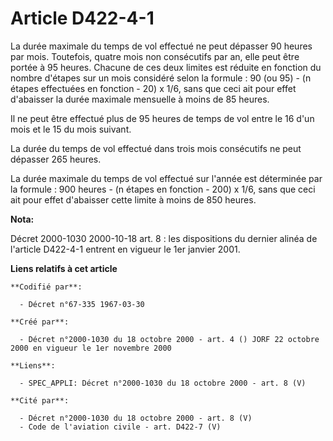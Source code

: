 # Article D422-4-1

La durée maximale du temps de vol effectué ne peut dépasser 90 heures par mois. Toutefois, quatre mois non consécutifs par
an, elle peut être portée à 95 heures. Chacune de ces deux limites est réduite en fonction du nombre d'étapes sur un mois
considéré selon la formule : 90 (ou 95) - (n étapes effectuées en fonction - 20) x 1/6, sans que ceci ait pour effet
d'abaisser la durée maximale mensuelle à moins de 85 heures.

Il ne peut être effectué plus de 95 heures de temps de vol entre le 16 d'un mois et le 15 du mois suivant.

La durée du temps de vol effectué dans trois mois consécutifs ne peut dépasser 265 heures.

La durée maximale du temps de vol effectué sur l'année est déterminée par la formule : 900 heures - (n étapes en fonction -
200) x 1/6, sans que ceci ait pour effet d'abaisser cette limite à moins de 850 heures.

**Nota:**

Décret 2000-1030 2000-10-18 art. 8 : les dispositions du dernier alinéa de l'article D422-4-1 entrent en vigueur le 1er
janvier 2001.

**Liens relatifs à cet article**

	**Codifié par**:

	  - Décret n°67-335 1967-03-30

	**Créé par**:

	  - Décret n°2000-1030 du 18 octobre 2000 - art. 4 () JORF 22 octobre 2000 en vigueur le 1er novembre 2000

	**Liens**:

	  - SPEC_APPLI: Décret n°2000-1030 du 18 octobre 2000 - art. 8 (V)

	**Cité par**:

	  - Décret n°2000-1030 du 18 octobre 2000 - art. 8 (V)
	  - Code de l'aviation civile - art. D422-7 (V)
